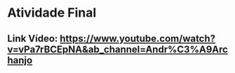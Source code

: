 # Atividade Final
## Link Vídeo: https://www.youtube.com/watch?v=vPa7rBCEpNA&ab_channel=Andr%C3%A9Archanjo
